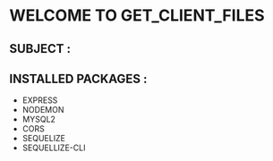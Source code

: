 # WELCOME TO GET_CLIENT_FILES

## SUBJECT :

## INSTALLED PACKAGES :
  - EXPRESS
  - NODEMON
  - MYSQL2
  - CORS 
  - SEQUELIZE
  - SEQUELLIZE-CLI
